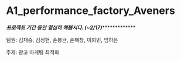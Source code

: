 # A1_performance_factory_Aveners

*************프로젝트 기간 동안 열심히 해봅시다. (~2/17)**************************

팀원: 김재승, 김정현, 손봉균, 손해창, 이희민, 임하은

주제: 광고 마케팅 최적화


